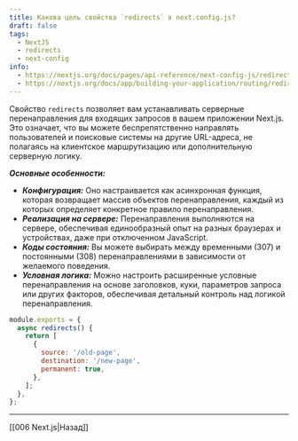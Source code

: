 ```yaml
---
title: Какова цель свойства `redirects` в next.config.js?
draft: false
tags:
  - NextJS
  - redirects
  - next-config
info:
  - https://nextjs.org/docs/pages/api-reference/next-config-js/redirects
  - https://nextjs.org/docs/app/building-your-application/routing/redirecting
---
```

Свойство `redirects` позволяет вам устанавливать серверные перенаправления для входящих запросов в вашем приложении Next.js. Это означает, что вы можете беспрепятственно направлять пользователей и поисковые системы на другие URL-адреса, не полагаясь на клиентское маршрутизацию или дополнительную серверную логику.

***Основные особенности:***

- ***Конфигурация:*** Оно настраивается как асинхронная функция, которая возвращает массив объектов перенаправления, каждый из которых определяет конкретное правило перенаправления.
- ***Реализация на сервере:*** Перенаправления выполняются на сервере, обеспечивая единообразный опыт на разных браузерах и устройствах, даже при отключенном JavaScript.
- ***Коды состояния:*** Вы можете выбирать между временными (307) и постоянными (308) перенаправлениями в зависимости от желаемого поведения.
- ***Условная логика:*** Можно настроить расширенные условные перенаправления на основе заголовков, куки, параметров запроса или других факторов, обеспечивая детальный контроль над логикой перенаправления.

```javascript
module.exports = {
  async redirects() {
    return [
      {
        source: '/old-page',
        destination: '/new-page',
        permanent: true,
      },
    ];
  },
};
```

___

[[006 Next.js|Назад]]